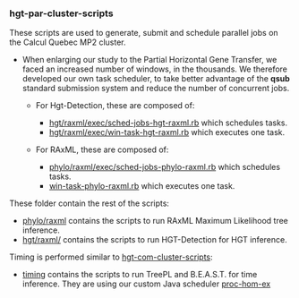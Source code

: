 ### hgt-par-cluster-scripts

These scripts are used to generate, submit and schedule parallel jobs on the Calcul Quebec MP2 cluster.

- When enlarging our study to the Partial Horizontal Gene Transfer, we faced an increased number of windows, in the thousands. 
We therefore developed our own task scheduler, to take better advantage of the __qsub__ standard submission system and reduce the number of concurrent jobs.

  * For Hgt-Detection, these are composed of:
    * [hgt/raxml/exec/sched-jobs-hgt-raxml.rb](hgt/raxml/exec/sched-jobs-hgt-raxml.rb) which schedules tasks.
    * [hgt/raxml/exec/win-task-hgt-raxml.rb](hgt/raxml/exec/win-task-hgt-raxml.rb) which executes one task.
 
  * For RAxML, these are composed of:
    * [phylo/raxml/exec/sched-jobs-phylo-raxml.rb](phylo/raxml/exec/sched-jobs-phylo-raxml.rb) which schedules tasks.
    * [win-task-phylo-raxml.rb](win-task-phylo-raxml.rb) which executes one task.
 
These folder contain the rest of the scripts:
 - [phylo/raxml](phylo/raxml) contains the scripts to run RAxML Maximum Likelihood tree inference.
 - [hgt/raxml/](hgt/raxml/) contains the scripts to run HGT-Detection for HGT inference.

Timing is performed similar to [hgt-com-cluster-scripts](../hgt-com-cluster-scripts):

- [timing](timing) contains the scripts to run TreePL and B.E.A.S.T. for time inference.
They are using our custom Java scheduler [proc-hom-ex](../../proc-hom-ex)
